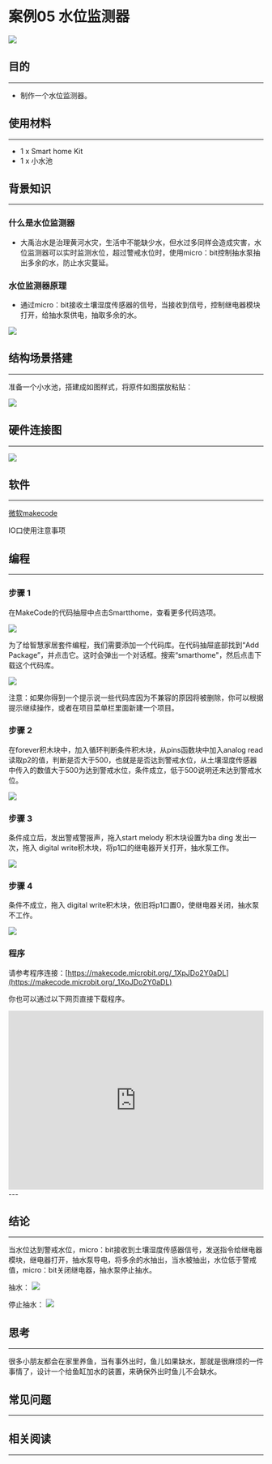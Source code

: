 # 案例05 水位监测器

![](./images/r7N0vxc.jpg)

## 目的
---

- 制作一个水位监测器。

## 使用材料
---

- 1 x Smart home Kit
- 1 x 小水池

## 背景知识
---
### 什么是水位监测器
- 大禹治水是治理黄河水灾，生活中不能缺少水，但水过多同样会造成灾害，水位监测器可以实时监测水位，超过警戒水位时，使用micro：bit控制抽水泵抽出多余的水，防止水灾蔓延。
### 水位监测器原理
- 通过micro：bit接收土壤湿度传感器的信号，当接收到信号，控制继电器模块打开，给抽水泵供电，抽取多余的水。

![](./images/YBkcXZq.png)

## 结构场景搭建
---
准备一个小水池，搭建成如图样式，将原件如图摆放粘贴：

![](./images/86tb1yO.jpg)

## 硬件连接图
---
![](./images/ZoIRMwZ.png)






## 软件
---
[微软makecode](https://makecode.microbit.org/#)

IO口使用注意事项



## 编程
---
### 步骤 1
在MakeCode的代码抽屉中点击Smartthome，查看更多代码选项。

![](./images/2qCyzQ7.png)

为了给智慧家居套件编程，我们需要添加一个代码库。在代码抽屉底部找到“Add Package”，并点击它。这时会弹出一个对话框。搜索“smarthome"，然后点击下载这个代码库。

![](./images/QR2s7LD.png)

注意：如果你得到一个提示说一些代码库因为不兼容的原因将被删除，你可以根据提示继续操作，或者在项目菜单栏里面新建一个项目。

### 步骤 2

在forever积木块中，加入循环判断条件积木块，从pins函数块中加入analog read 读取p2的值，判断是否大于500，也就是是否达到警戒水位，从土壤湿度传感器中传入的数值大于500为达到警戒水位，条件成立，低于500说明还未达到警戒水位。


![](./images/xa3pCF4.png)

### 步骤 3

条件成立后，发出警戒警报声，拖入start melody 积木块设置为ba ding 发出一次，拖入 digital write积木块，将p1口的继电器开关打开，抽水泵工作。

![](./images/zhdgMcI.png)

### 步骤 4
条件不成立，拖入 digital write积木块，依旧将p1口置0，使继电器关闭，抽水泵不工作。

![](./images/lfQVbVh.png)

### 程序

请参考程序连接：[https://makecode.microbit.org/_1XpJDo2Y0aDL](https://makecode.microbit.org/_1XpJDo2Y0aDL)

你也可以通过以下网页直接下载程序。

<div style="position:relative;height:0;padding-bottom:70%;overflow:hidden;"><iframe style="position:absolute;top:0;left:0;width:100%;height:100%;" src="https://makecode.microbit.org/#pub:_1XpJDo2Y0aDL" frameborder="0" sandbox="allow-popups allow-forms allow-scripts allow-same-origin"></iframe></div>  
---

## 结论
---
当水位达到警戒水位，micro：bit接收到土壤湿度传感器信号，发送指令给继电器模块，继电器打开，抽水泵导电，将多余的水抽出，当水被抽出，水位低于警戒值，micro：bit关闭继电器，抽水泵停止抽水。

抽水：
![](./images/991WoLx.jpg)

停止抽水：
![](./images/hPf3xtQ.jpg)

## 思考
---
很多小朋友都会在家里养鱼，当有事外出时，鱼儿如果缺水，那就是很麻烦的一件事情了，设计一个给鱼缸加水的装置，来确保外出时鱼儿不会缺水。

## 常见问题
---


## 相关阅读  
---

